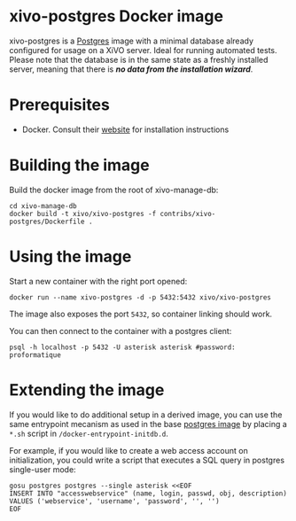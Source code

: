 xivo-postgres Docker image
==========================

xivo-postgres is a [Postgres](http://postgresql.org) image with a minimal database already configured for usage on a
XiVO server. Ideal for running automated tests. Please note that the database is in the same state as a freshly
installed server, meaning that there is ***no data from the installation wizard***.

Prerequisites
=============

 * Docker. Consult their [website](http://docs.docker.com/installation/) for installation instructions

Building the image
==================

Build the docker image from the root of xivo-manage-db:

    cd xivo-manage-db
    docker build -t xivo/xivo-postgres -f contribs/xivo-postgres/Dockerfile .

Using the image
===============

Start a new container with the right port opened:

    docker run --name xivo-postgres -d -p 5432:5432 xivo/xivo-postgres

The image also exposes the port ```5432```, so container linking should work.

You can then connect to the container with a postgres client:

    psql -h localhost -p 5432 -U asterisk asterisk #password: proformatique

Extending the image
===================

If you would like to do additional setup in a derived image, you can use the same entrypoint mecanism
as used in the base [postgres image](https://registry.hub.docker.com/_/postgres/) by placing
a ```*.sh``` script in ```/docker-entrypoint-initdb.d```.

For example, if you would like to create a web access account on initialization, you could write a script that executes
a SQL query in postgres single-user mode:

    gosu postgres postgres --single asterisk <<EOF
    INSERT INTO "accesswebservice" (name, login, passwd, obj, description) VALUES ('webservice', 'username', 'password', '', '')
    EOF
